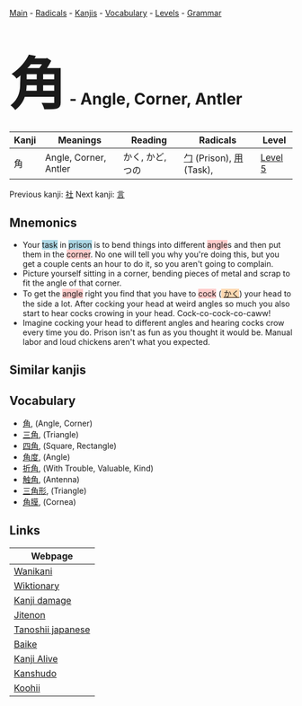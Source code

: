 <style> bigfont {font-size: 100px}</style>
[Main](../README.md) -
[Radicals](../radicals.md) -
[Kanjis](../kanjis.md) -
[Vocabulary](../vocabulary.md) -
[Levels](../levels.md) -
[Grammar](../grammar.md)
# <bigfont> 角</bigfont> - Angle, Corner, Antler 

| Kanji | Meanings | Reading | Radicals | Level |
| --- | --- | --- | --- | --- |
| 角 | Angle, Corner, Antler | かく, かど, つの | [勹](../radicals/勹.md) (Prison), [用](../radicals/用.md) (Task),  | [Level 5](../levels/wk_level5.md) |

Previous kanji: [社](社.md) Next kanji: [言](言.md) 

## Mnemonics
 * Your <span style="background-color:#ADD8E6"> task</span> in <span style="background-color:#ADD8E6"> prison</span> is to bend things into different <span style="background-color:#ffcccb"> angle</span>s and then put them in the <span style="background-color:#ffcccb"> corner</span>. No one will tell you why you're doing this, but you get a couple cents an hour to do it, so you aren't going to complain.
* Picture yourself sitting in a corner, bending pieces of metal and scrap to fit the angle of that corner.
* To get the <span style="background-color:#ffcccb"> angle</span> right you find that you have to <span style="background-color:#ffcccb"> cock</span> (<span style="background-color:#fed8b1"> [かく](https://jisho.org/search/かく)</span>) your head to the side a lot. After cocking your head at weird angles so much you also start to hear cocks crowing in your head. Cock-co-cock-co-caww!
* Imagine cocking your head to different angles and hearing cocks crow every time you do. Prison isn't as fun as you thought it would be. Manual labor and loud chickens aren't what you expected.


## Similar kanjis
 


## Vocabulary
 * [角](../vocabulary/角.md), (Angle, Corner)
* [三角](../vocabulary/角.md), (Triangle)
* [四角](../vocabulary/角.md), (Square, Rectangle)
* [角度](../vocabulary/角.md), (Angle)
* [折角](../vocabulary/角.md), (With Trouble, Valuable, Kind)
* [触角](../vocabulary/角.md), (Antenna)
* [三角形](../vocabulary/角.md), (Triangle)
* [角膜](../vocabulary/角.md), (Cornea)



## Links 

| Webpage |
| --- |
| [Wanikani          ](https://www.wanikani.com/kanji/角) |
| [Wiktionary        ](https://en.wiktionary.org/wiki/角) |
| [Kanji damage      ](http://www.kanjidamage.com/kanji/search?utf8=✓&q=角) |
| [Jitenon           ](https://jitenon.com/kanji/角) |
| [Tanoshii japanese ](https://www.tanoshiijapanese.com/dictionary/kanji.cfm?k=角) |
| [Baike             ](https://baike.baidu.com/item/角) |
| [Kanji Alive       ](https://app.kanjialive.com/角) |
| [Kanshudo          ](https://www.kanshudo.com/searchmn?q=角) |
| [Koohii            ](https://kanji.koohii.com/study/kanji/角) |
